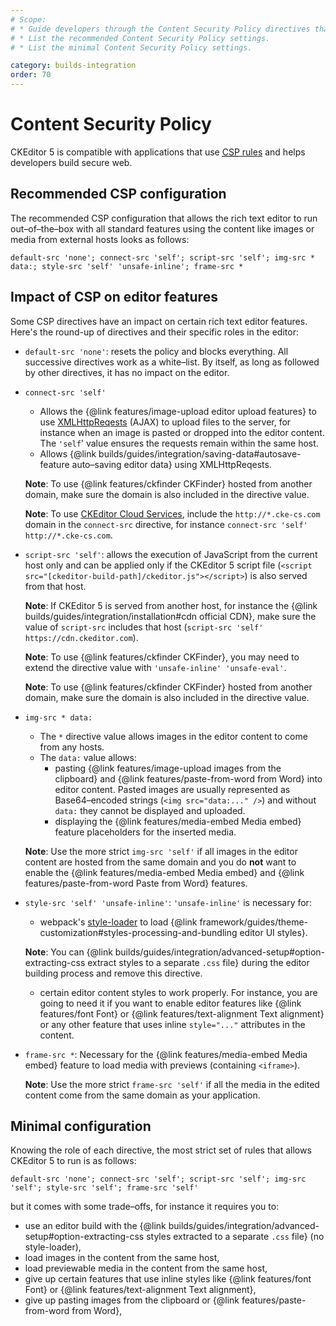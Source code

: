 ```yaml
---
# Scope:
# * Guide developers through the Content Security Policy directives that have an impact on the editor.
# * List the recommended Content Security Policy settings.
# * List the minimal Content Security Policy settings.

category: builds-integration
order: 70
---
```


# Content Security Policy

CKEditor 5 is compatible with applications that use [<abbr title="Content Security Policy">CSP</abbr> rules](https://developer.mozilla.org/en-US/docs/Web/HTTP/CSP) and helps developers build secure web.

## Recommended CSP configuration

The recommended CSP configuration that allows the rich text editor to run out–of–the–box with all standard features using the content like images or media from external hosts looks as follows:

```
default-src 'none'; connect-src 'self'; script-src 'self'; img-src * data:; style-src 'self' 'unsafe-inline'; frame-src *
```

## Impact of CSP on editor features

Some CSP directives have an impact on certain rich text editor features. Here's the round-up of directives and their specific roles in the editor:

* `default-src 'none'`: resets the policy and blocks everything. All successive directives work as a white–list. By itself, as long as followed by other directives, it has no impact on the editor.
* `connect-src 'self'`
	* Allows the {@link features/image-upload editor upload features} to use [XMLHttpReqests](https://developer.mozilla.org/en-US/docs/Web/API/XMLHttpRequest) (AJAX) to upload files to the server, for instance when an image is pasted or dropped into the editor content. The `'self`' value ensures the requests remain within the same host.
	* Allows {@link builds/guides/integration/saving-data#autosave-feature auto–saving editor data} using XMLHttpReqests.

	**Note**: To use {@link features/ckfinder CKFinder} hosted from another domain, make sure the domain is also included in the directive value.

	**Note**: To use [CKEditor Cloud Services](https://ckeditor.com/ckeditor-cloud-services/), include the `http://*.cke-cs.com` domain in the `connect-src` directive, for instance `connect-src 'self' http://*.cke-cs.com`.
* `script-src 'self'`: allows the execution of JavaScript from the current host only and can be applied only if the CKEditor 5 script file (`<script src="[ckeditor-build-path]/ckeditor.js"></script>`) is also served from that host.

    **Note**: If CKEditor 5 is served from another host, for instance the {@link builds/guides/integration/installation#cdn official CDN}, make sure the value of `script-src` includes that host (`script-src 'self' https://cdn.ckeditor.com`).

	**Note**: To use {@link features/ckfinder CKFinder}, you may need to extend the directive value with `'unsafe-inline' 'unsafe-eval'`.

    **Note**: To use {@link features/ckfinder CKFinder} hosted from another domain, make sure the domain is also included in the directive value.
* `img-src * data:`
	* The `*` directive value allows images in the editor content to come from any hosts.
	* The `data:` value allows:
		* pasting {@link features/image-upload images from the clipboard} and {@link features/paste-from-word from Word} into editor content. Pasted images are usually represented as Base64–encoded strings (`<img src="data:..." />`) and without `data:` they cannot be displayed and uploaded.
		* displaying the {@link features/media-embed Media embed} feature placeholders for the inserted media.

    **Note**: Use the more strict `img-src 'self'` if all images in the editor content are hosted from the same domain and you do **not** want to enable the {@link features/media-embed Media embed} and {@link features/paste-from-word Paste from Word} features.
* `style-src 'self' 'unsafe-inline'`: `'unsafe-inline'` is necessary for:
	* webpack's [style-loader](https://github.com/webpack-contrib/style-loader) to load {@link framework/guides/theme-customization#styles-processing-and-bundling editor UI styles}.

    **Note**: You can {@link builds/guides/integration/advanced-setup#option-extracting-css extract styles to a separate `.css` file} during the editor building process and remove this directive.
	* certain editor content styles to work properly. For instance, you are going to need it if you want to enable editor features like {@link features/font Font} or {@link features/text-alignment Text alignment} or any other feature that uses inline `style="..."` attributes in the content.
* `frame-src *`: Necessary for the {@link features/media-embed Media embed} feature to load media with previews (containing `<iframe>`).

    **Note**: Use the more strict `frame-src 'self'` if all the media in the edited content come from the same domain as your application.

## Minimal configuration

Knowing the role of each directive, the most strict set of rules that allows CKEditor 5 to run is as follows:

```
default-src 'none'; connect-src 'self'; script-src 'self'; img-src 'self'; style-src 'self'; frame-src 'self'
```

but it comes with some trade–offs, for instance it requires you to:

* use an editor build with the {@link builds/guides/integration/advanced-setup#option-extracting-css styles extracted to a separate `.css` file} (no style-loader),
* load images in the content from the same host,
* load previewable media in the content from the same host,
* give up certain features that use inline styles like {@link features/font Font} or {@link features/text-alignment Text alignment},
* give up pasting images from the clipboard or {@link features/paste-from-word from Word},
